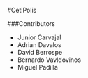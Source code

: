 #CetiPolis

###Contributors
* Junior Carvajal
* Adrian Davalos
* David Berrospe
* Bernardo Vavldovinos
* Miguel Padilla
